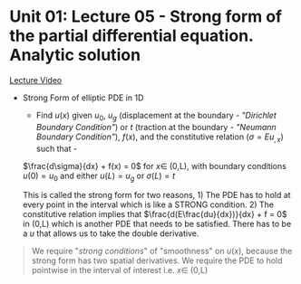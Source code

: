 # Unit 01: Lecture 05 - Strong form of the partial differential equation. Analytic solution

[Lecture Video](https://www.youtube.com/watch?v=A_PWKnOzxX4&list=PLJhG_d-Sp_JHKVRhfTgDqbic_4MHpltXZ&index=7)

* Strong Form of elliptic PDE in 1D
  * Find $u(x)$ given $u_0$, $u_g$ (displacement at the boundary - *"Dirichlet Boundary Condition"*) or $t$ (traction at the boundary - *"Neumann Boundary Condition"*), $f(x)$, and the constitutive relation ($\sigma = Eu_{,x}$) such that -

  $\frac{d\sigma}{dx} + f(x) = 0$ for $x \in$ (0,L), with boundary conditions $u(0) = u_0$ and either $u(L)=u_g$ or $\sigma(L) = t$

  This is called the strong form for two reasons, 1) The PDE has to hold at every point in the interval which is like a STRONG condition. 2) The constitutive relation implies that
  $\frac{d(E\frac{du}{dx})}{dx} + f = 0$ in (0,L) which is another PDE that needs to be satisfied. There has to be a $u$ that allows us to take the double derivative.

> We require "*strong conditions*" of "smoothness" on $u(x)$, because the strong form has two spatial derivatives.
> We require the PDE to hold pointwise in the interval of interest i.e. $x \in$ (0,L)
  


